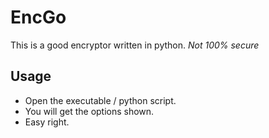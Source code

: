 # EncGo
This is a good encryptor written in python. *Not 100% secure*
## Usage
- Open the executable / python script.
- You will get the options shown.
- Easy right.
